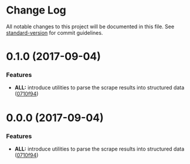# Change Log

All notable changes to this project will be documented in this file. See [standard-version](https://github.com/conventional-changelog/standard-version) for commit guidelines.

<a name="0.1.0"></a>
# 0.1.0 (2017-09-04)


### Features

* **ALL:** introduce utilities to parse the scrape results into structured data ([0710f94](https://github.com/joefraley/humane-society--scraper/commit/0710f94))



<a name="0.0.0"></a>
# 0.0.0 (2017-09-04)


### Features

* **ALL:** introduce utilities to parse the scrape results into structured data ([0710f94](https://github.com/joefraley/humane-society--scraper/commit/0710f94))
